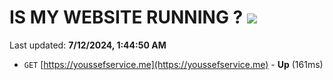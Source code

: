 # IS MY WEBSITE RUNNING ? [![](https://img.shields.io/static/v1?label=Sponsor&message=%E2%9D%A4&logo=GitHub&color=%23fe8e86)](https://github.com/sponsors/Youssef-Lehmam)

Last updated: **7/12/2024, 1:44:50 AM**

- `GET` [https://youssefservice.me](https://youssefservice.me) - **Up** (161ms)
